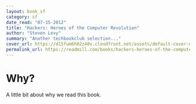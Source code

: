 ```yaml
---
layout: book_sf
category: sf
date_read: "07-15-2012"
title: "Hackers: Heroes of the Computer Revolution"
author: "Steven Levy"
summary: "Another techbookclub selection..."
cover_url: https://d15fum6h02z48v.cloudfront.net/assets/default-cover-medium-783d4f50bcee0684bace309dd29c7929.png
permalink_url: https://readmill.com/books/hackers-heroes-of-the-computer-revolution-1
---
```


# Why?
A little bit about why we read this book.

